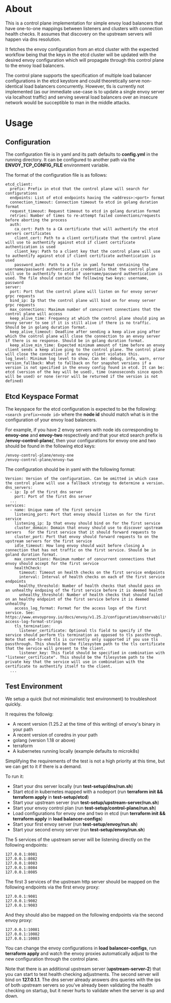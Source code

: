 # About

This is a control plane implementation for simple envoy load balancers that have one-to-one mappings between listeners and clusters with connection health checks. It assumes that discovery on the upstream servers will happen via dns resolution.

It fetches the envoy configuration from an etcd cluster with the expected workflow being that the keys in the etcd cluster will be updated with the desired envoy configuration which will propagate through this control plane to the envoy load balancers.

The control plane supports the specification of multiple load balancer configurations in the etcd keystore and could theoretically serve non-identical load balancers concurrently. However, tls is currently not implemented (as our immediate use-case is to update a single envoy server via localhost traffic) and serving several load balancers over an insecure network would be succeptible to man in the middle attacks.

# Usage

## Configuration

The configuration file is in yaml and its path defaults to **config.yml** in the running directory. It can be configured to another path via the **ENVOY_TCP_CONFIG_FILE** environment variable.

The format of the configuration file is as follows:

```
etcd_client:
  prefix: Prefix in etcd that the control plane will search for configurations
  endpoints: List of etcd endpoints having the <address>:<port> format
  connection_timeout: Connection timeout to etcd in golang duration format
  request_timeout: Request timeout to etcd in golang duration format
  retries: Number of times to re-attempt failed connections/requests before aborting the process
  auth:
    ca_cert: Path to a CA certificate that will authentify the etcd servers certificates
    client_cert: Path to a client certificate that the control plane will use to authentify against etcd if client certificate authentication is used
    client_key: Path to a client key that the control plane will use to authentify against etcd if client certificate authentication is used
    password_auth: Path to a file in yaml format containing the username/password authentication credentials that the control plane will use to authentify to etcd if username/password authentication is used. The file should contain the following two keys: username, password
server:
  port: Port that the control plane will listen on for envoy server grpc requests
  bind_ip: Ip that the control plane will bind on for envoy server grpc requests
  max_connections: Maximum number of concurrent connections that the control plane will access
  keep_alive_time: Frequency at which the control plane should ping an envoy server to see if it is still alive if there is no traffic. Should be in golang duration format.
  keep_alive_timeout: Deadline after sending a keep alive ping after which the control plane will close the connection to an envoy server if there is no response. Should be in golang duration format. 
  keep_alive_min_time: Expected minimum amount of time before an envoy client sends a keep alive ping to the control plane. The control plane will close the connection if an envoy client violates this. 
log_level: Minimum log level to show. Can be: debug, info, warn, error
version_fallback: What to fallback on for snapshot versions if a version is not specified in the envoy config found in etcd. It can be: etcd (version of the key will be used), time (nanoseconds since epoch will be used) or none (error will be returned if the version is not defined)
```

## Etcd Keyspace Format

The keyspace for the etcd configuration is expected to be the following: `<search prefix><node id>` where the **node id** should match what is in the configuration of your envoy load balancers.

For example, if you have 2 envoy servers with node ids corresponding to **envoy-one** and **envoy-two** respectively and that your etcd search prefix is **/envoy-control-plane/**, then your configurations for envoy one and two should be found in the following etcd keys:

```
/envoy-control-plane/envoy-one
/envoy-control-plane/envoy-two
```

The configuration should be in yaml with the following format:

```
Version: Version of the configuration. Can be omitted in which case the control plane will use a fallback strategy to determine a version.
dns_servers:
  - ip: Ip of the first dns server
    port: Port of the first dns server
  ...
services:
  - name: Unique name of the first service
    listening_port: Port that envoy should listen on for the first service
    listening_ip: Ip that envoy should bind on for the first service
    cluster_domain: Domain that envoy should use to discover upstream servers   for the first service that it should forward requests to
    cluster_port: Port that envoy should forward requests to on the upstream servers for the first service
    idle_timeout: How long envoy should wait before closing a connection that has not traffic on the first service. Should be in goland duration format.
    max_connections: Maximum number of concurrent connections that envoy should accept for the first service
    healthCheck:
      timeout: Timeout on health checks on the first service endpoints
      interval: Interval of health checks on each of the first service endpoints
      healthy_threshold: Number of health checks that should pass on an unhealthy endpoing of the first service before it is deemed health
      unhealthy_threshold: Number of health checks that should failed on an healthy endpoint of the first service before it is deemed unhealthy
    access_log_format: Format for the access logs of the first service. See: https://www.envoyproxy.io/docs/envoy/v1.25.2/configuration/observability/access_log/usage#config-access-log-format-strings
    tls_termination: 
      listener_certificate: Optional tls field to specify if the service should perform tls termination as opposed to tls passthrough. Note that end-to-end tls is currently only supported if you use tls passthrough. This should be the filesystem path to the tls certificate that the service will present to the client.
      listener_key: This field should be specified in combination with "listener_certificate". This should be the filesystem path to the private key that the service will use in combination with the certificate to authentify itself to the client.
  ...
```

## Test Environment

We setup a quick (but not minimalistic test environment) to troubleshoot quickly.

It requires the followig:
  - A recent version (1.25.2 at the time of this writing) of envoy's binary in your path
  - A recent version of coredns in your path
  - golang (version 1.18 or above)
  - terraform
  - A kubernetes running locally (example defaults to microk8s)

Simplifying the requirements of the test is not a high priority at this time, but we can get to it if there is a demand.

To run it:
- Start your dns server locally (run **test-setup/dns/run.sh**)
- Start etcd in kubernetes mapped with a nodeport (run **terraform init && terraform apply** in **test-setup/etcd**)
- Start your upstream server (run **test-setup/upstream-server/run.sh**)
- Start your envoy control plan (run **test-setup/control-plane/run.sh**)
- Load configurations for envoy one and two in etcd (run **terraform init && terraform apply** in **load balancer-configs**)
- Start your first envoy server (run **test-setup/envoy/run.sh**)
- Start your second envoy server (run **test-setup/envoy/run.sh**)

The 5 services of the upstream server will be listening directly on the following endpoints:
```
127.0.0.1:8081
127.0.0.1:8082
127.0.0.1:8083
127.0.0.1:8084
127.0.0.1:8085
```

The first 3 services of the upstream http server should be mapped on the following endpoints via the first envoy proxy:
```
127.0.0.1:9081
127.0.0.1:9082
127.0.0.1:9083
```

And they should also be mapped on the following endpoints via the second envoy proxy:
```
127.0.0.1:10081
127.0.0.1:10082
127.0.0.1:10083
```

You can change the envoy configurations in **load balancer-configs**, run **terraform apply** and watch the envoy proxies automatically adjust to the new configuration through the control plane.

Note that there is an additional upstream server (**upstream-server-2**) that you can start to test health checking adjustments. The second server will bind on **127.0.1.1**. The dns server already answers dns queries with the ips of both upstream servers so you've already been validating the health checking on startup, but it never hurts to validate when the server is up and down.